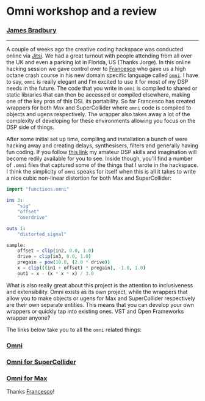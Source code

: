 # Omni workshop and a review

### [James Bradbury](https://www.jamesbradbury.xyz)
---

A couple of weeks ago the creative coding hackspace was conducted online via [Jitsi](meet.jit.si). We had a great turnout with people attending from all over the UK and even a parking lot in Florida, US (Thanks Jorge). In this online hacking session we gave control over to [Francesco](github.com/vitreo12) who gave us a high octane crash course in his new domain specific language called [`omni`](https://vitreo12.github.io). I have to say, `omni` is really elegant and I'm excited to use it for most of my DSP needs in the future. The code that you write in `omni` is compiled to shared or static libraries that can then be accessed or compiled elsewhere, making one of the key pros of this DSL its portability. So far Francesco has created wrappers for both Max and SuperCollider where `omni` code is compiled to objects and ugens respectively. The wrapper also takes away a lot of the complexity of developing for these environments allowing you focus on the DSP side of things.

After some initial set up time, compiling and installation a bunch of were hacking away and creating delays, synthesisers, filters and generally  having fun coding. If you follow [this link](github.com/jamesb93/omnicode) my amateur DSP skills and imagination will become redily available for you to see. Inside though, you'll find a number of `.omni` files that captured some of the things that I wrote in the hackspace. I think the simplicity of `omni` speaks for itself when this is all it takes to write a nice cubic non-linear distortion for both Max and SuperCollider:

```nim
import "functions.omni"

ins 3:
    "sig"
    "offset"
    "overdrive"

outs 1:
    "distorted_signal"

sample:
    offset = clip(in2, 0.0, 1.0)
    drive = clip(in3, 0.0, 1.0)
    pregain = pow(10.0, (2.0 * drive))
    x = clip(((in1 + offset) * pregain), -1.0, 1.0)
    out1 = x - (x * x * x) / 3.0
```

What is also really great about this project is the attention to inclusiveness and extensibility. Omni exists as its own project, while the wrappers that allow you to make objects or ugens for Max and SuperCollider respectively are their own separate entities. This means that you can develop your own wrappers or quickly tap into existing ones. VST and Open Frameworks wrapper anyone?

The links below take you to all the `omni` related things:

### [Omni](https://vitreo12.github.io)

### [Omni for SuperCollider](https://github.com/vitreo12/omnicollider)

### [Omni for Max](https://github.com/vitreo12/omnimax)

Thanks [Francesco](https://github.com/vitreo12)!


